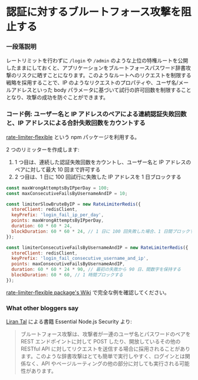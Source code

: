 # 認証に対するブルートフォース攻撃を阻止する

### 一段落説明

レートリミットを行わずに `/login` や `/admin` のような上位の特権ルートを公開したままにしておくと、アプリケーションをブルートフォースパスワード辞書攻撃のリスクに晒すことになります。このようなルートへのリクエストを制限する戦略を採用することで、IP のようなリクエストのプロパティや、ユーザ名/メールアドレスといった body パラメータに基づいて試行の許可回数を制限することとなり、攻撃の成功を防ぐことができます。

### コード例: ユーザー名と IP アドレスのペアによる連続認証失敗回数と、IP アドレスによる合計失敗回数をカウントする

[rate-limiter-flexible](https://www.npmjs.com/package/rate-limiter-flexible) という npm パッケージを利用する。

2 つのリミッターを作成します:
1. 1 つ目は、連続した認証失敗回数をカウントし、ユーザー名と IP アドレスのペアに対して最大 10 回まで許可する
2. 2 つ目は、1 日に 100 回試行に失敗した IP アドレスを 1 日ブロックする

```javascript
const maxWrongAttemptsByIPperDay = 100;
const maxConsecutiveFailsByUsernameAndIP = 10;

const limiterSlowBruteByIP = new RateLimiterRedis({
  storeClient: redisClient,
  keyPrefix: 'login_fail_ip_per_day',
  points: maxWrongAttemptsByIPperDay,
  duration: 60 * 60 * 24,
  blockDuration: 60 * 60 * 24, // 1 日に 100 回失敗した場合、1 日間ブロックする
});

const limiterConsecutiveFailsByUsernameAndIP = new RateLimiterRedis({
  storeClient: redisClient,
  keyPrefix: 'login_fail_consecutive_username_and_ip',
  points: maxConsecutiveFailsByUsernameAndIP,
  duration: 60 * 60 * 24 * 90, // 最初の失敗から 90 日、間数字を保持する
  blockDuration: 60 * 60, // 1 時間ブロックする
});
```

[rate-limiter-flexible package's Wiki](https://github.com/animir/node-rate-limiter-flexible/wiki/Overall-example#login-endpoint-protection) で完全な例を確認してください。

### What other bloggers say

[Liran Tal](https://leanpub.com/nodejssecurity) による書籍 Essential Node.js Security より:
> ブルートフォース攻撃は、攻撃者が一連のユーザ名とパスワードのペアを REST エンドポイントに対して POST したり、開放しているその他の RESTful API に対してリクエストを送信する場合に採用されることがあります。このような辞書攻撃はとても簡単で実行しやすく、ログインとは関係なく、API やページルーティングの他の部分に対しても実行される可能性があります。
